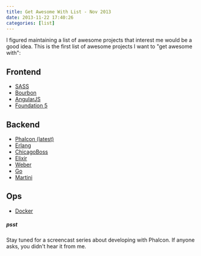 ```yaml
---
title: Get Awesome With List - Nov 2013
date: 2013-11-22 17:40:26
categories: [list]
---
```


I figured maintaining a list of awesome projects that interest me would be a good idea. This is the first list of awesome projects I want to "get awesome with":

## Frontend
- [SASS](http://sass-lang.com/)
- [Bourbon](http://bourbon.io/)
- [AngularJS](http://angularjs.org/)
- [Foundation 5](http://foundation.zurb.com/)

## Backend
- [Phalcon (latest)](http://phalconphp.com/)
- [Erlang](http://www.erlang.org/)
- [ChicagoBoss](http://www.chicagoboss.org/)
- [Elixir](http://elixir-lang.org/)
- [Weber](https://github.com/0xAX/weber)
- [Go](http://golang.org/)
- [Martini](https://github.com/codegangsta/martini)

## Ops
- [Docker](http://www.docker.io/)

##### psst
Stay tuned for a screencast series about developing with Phalcon. If anyone asks, you didn't hear it from me.